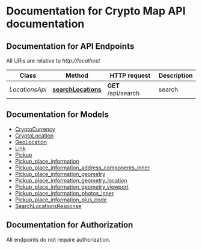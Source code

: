# Documentation for Crypto Map API documentation

<a name="documentation-for-api-endpoints"></a>
## Documentation for API Endpoints

All URIs are relative to *http://localhost*

| Class | Method | HTTP request | Description |
|------------ | ------------- | ------------- | -------------|
| *LocationsApi* | [**searchLocations**](Apis/LocationsApi.md#searchlocations) | **GET** /api/search | search |


<a name="documentation-for-models"></a>
## Documentation for Models

 - [CryptoCurrency](./Models/CryptoCurrency.md)
 - [CryptoLocation](./Models/CryptoLocation.md)
 - [GeoLocation](./Models/GeoLocation.md)
 - [Link](./Models/Link.md)
 - [Pickup](./Models/Pickup.md)
 - [Pickup_place_information](./Models/Pickup_place_information.md)
 - [Pickup_place_information_address_components_inner](./Models/Pickup_place_information_address_components_inner.md)
 - [Pickup_place_information_geometry](./Models/Pickup_place_information_geometry.md)
 - [Pickup_place_information_geometry_location](./Models/Pickup_place_information_geometry_location.md)
 - [Pickup_place_information_geometry_viewport](./Models/Pickup_place_information_geometry_viewport.md)
 - [Pickup_place_information_photos_inner](./Models/Pickup_place_information_photos_inner.md)
 - [Pickup_place_information_plus_code](./Models/Pickup_place_information_plus_code.md)
 - [SearchLocationsResponse](./Models/SearchLocationsResponse.md)


<a name="documentation-for-authorization"></a>
## Documentation for Authorization

All endpoints do not require authorization.
